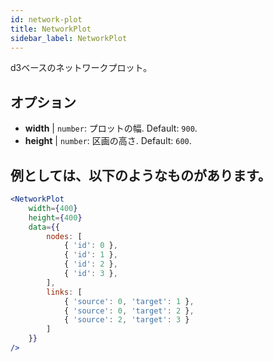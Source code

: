 ```yaml
---
id: network-plot
title: NetworkPlot
sidebar_label: NetworkPlot
---
```


d3ベースのネットワークプロット。

## オプション

* __width__ | `number`: プロットの幅. Default: `900`.
* __height__ | `number`: 区画の高さ. Default: `600`.


## 例としては、以下のようなものがあります。

```jsx live
<NetworkPlot
    width={400}
    height={400}
    data={{
        nodes: [
            { 'id': 0 },
            { 'id': 1 },
            { 'id': 2 },
            { 'id': 3 },
        ],
        links: [
            { 'source': 0, 'target': 1 },
            { 'source': 0, 'target': 2 },
            { 'source': 2, 'target': 3 }
        ]
    }}
/>
``` 

